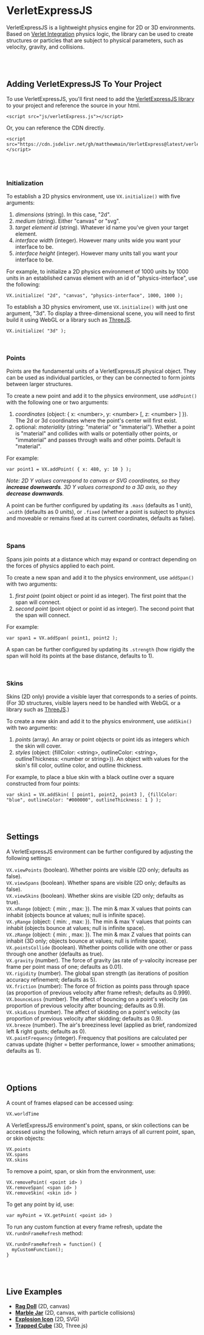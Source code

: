 # VerletExpressJS

VerletExpressJS is a lightweight physics engine for 2D or 3D environments. Based on [Verlet Integration](https://en.wikipedia.org/wiki/Verlet_integration) physics logic, the library can be used to create structures or particles that are subject to physical parameters, such as velocity, gravity, and collisions.

<br>
<br>


## Adding VerletExpressJS To Your Project

To use VerletExpressJS, you'll first need to add the [VerletExpressJS library](https://github.com/matthewmain/VerletExpressJS/blob/master/verletExpress.js) to your project and reference the source in your html.

```
<script src="js/verletExpress.js"></script>
```

Or, you can reference the CDN directly.

```
<script src="https://cdn.jsdelivr.net/gh/matthewmain/VerletExpress@latest/verletExpress.js"></script>
```

<br>
<br>


### Initialization

To establish a 2D physics environment, use `VX.initialize()` with five arguments: 

1. _dimensions_ (string). In this case, "2d".
2. _medium_ (string). Either "canvas" or "svg".
3. _target element id_ (string). Whatever id name you've given your target element.
4. _interface width_ (integer). However many units wide you want your interface to be.
5. _interface height_ (integer). However many units tall you want your interface to be.

For example, to initialize a 2D physics environment of 1000 units by 1000 units in an established canvas element with an id of "physics-interface", use the following: 

```
VX.initialize( "2d", "canvas", "physics-interface", 1000, 1000 );
```

To establish a 3D physics enviroment, use `VX.initialize()` with just one argument, "3d". To display a three-dimensional scene, you will need to first build it using WebGL or a library such as [ThreeJS](https://threejs.org/).

```
VX.initialize( "3d" );
```

<br>


### Points

Points are the fundamental units of a VerletExpressJS physical object. They can be used as individual particles, or they can be connected to form joints between larger structures. 

To create a new point and add it to the physics environment, use `addPoint()` with the following one or two arguments:

1. _coordinates_ (object: { x: \<number\>, y: \<number\> [, z: \<number\> ] }). The 2d or 3d coordinates where the point's center will first exist. 
2. optional: _materiality_ (string: "material" or "immaterial"). Whether a point is "material" and collides with walls or potentially other points, or "immaterial" and passes through walls and other points. Default is "material".

For example:
  
```
var point1 = VX.addPoint( { x: 480, y: 10 } );
```
  
_Note: 2D Y values correspond to canvas or SVG coordinates, so they **increase downwards**. 3D Y values correspond to a 3D axis, so they **decrease downwards**._

A point can be further configured by updating its `.mass` (defaults as 1 unit), `.width` (defaults as 0 units), or `.fixed` (whether a point is subject to physics and moveable or remains fixed at its current coordinates, defaults as false). 

<br>


### Spans

Spans join points at a distance which may expand or contract depending on the forces of physics applied to each point.

To create a new span and add it to the physics environment, use `addSpan()` with two arguments:

1. _first point_ (point object or point id as integer). The first point that the span will connect.
2. _second point_ (point object or point id as integer). The second point that the span will connect.

For example:

```
var span1 = VX.addSpan( point1, point2 );
```

A span can be further configured by updating its `.strength` (how rigidly the span will hold its points at the base distance, defaults to 1).

<br>


### Skins

Skins (2D only) provide a visible layer that corresponds to a series of points. (For 3D structures, visible layers need to be handled with WebGL or a library such as [ThreeJS](https://threejs.org/).) 

To create a new skin and add it to the physics environment, use `addSkin()` with two arguments:

1. _points_ (array). An array or point objects or point ids as integers which the skin will cover.
2. _styles_ (object: {fillColor: \<string\>, outlineColor: \<string\>, outlineThickness: \<number or string\>}). An object with values for the skin's fill color, outline color, and outline thickness.
  
For example, to place a blue skin with a black outline over a square constructed from four points:

```
var skin1 = VX.addSkin( [ point1, point2, point3 ], {fillColor: "blue", outlineColor: "#000000", outlineThickness: 1 } );
```

<br>
<br>


## Settings

A VerletExpressJS environment can be further configured by adjusting the following settings:

`VX.viewPoints` (boolean). Whether points are visible (2D only; defaults as false). <br>
`VX.viewSpans` (boolean). Whether spans are visible (2D only; defaults as false). <br>
`VX.viewSkins` (boolean). Whether skins are visible (2D only; defaults as true). <br>
`VX.xRange` (object: { min: <integer>, max: <integer> }). The min & max X values that points can inhabit (objects bounce at values; null is infinite space). <br>
`VX.yRange` (object: { min: <integer>, max: <integer> }). The min & max Y values that points can inhabit (objects bounce at values; null is infinite space). <br>
`VX.zRange` (object: { min: <integer>, max: <integer> }). The min & max Z values that points can inhabit (3D only; objects bounce at values; null is infinite space). <br>
`VX.pointsCollide` (boolean). Whether points collide with one other or pass through one another (defaults as true). <br>
`VX.gravity` (number). The force of gravity (as rate of y-valocity increase per frame per point mass of one; defaults as 0.01). <br>
`VX.rigidity` (number). The global span strength (as iterations of position accuracy refinement; defaults as 5). <br>
`VX.friction` (number): The force of friction as points pass through space (as proportion of previous velocity after frame refresh; defaults as 0.999). <br>
`VX.bounceLoss` (number). The affect of bouncing on a point's velocity (as proportion of previous velocity after bouncing; defaults as 0.9). <br>
`VX.skidLoss` (number). The affect of skidding on a point's velocity (as proportion of previous velocity after skidding; defaults as 0.9). <br>
`VX.breeze` (number). The air's breeziness level (applied as brief, randomized left & right gusts; defaults as 0). <br>
`VX.paintFrequency` (integer). Frequency that positions are calculated per canvas update (higher = better performance, lower = smoother animations; defaults as 1). <br>

<br>
<br>


## Options

A count of frames elapsed can be accessed using:

`VX.worldTime`

A VerletExpressJS environment's point, spans, or skin collections can be accessed using the following, which return arrays of all current point, span, or skin objects:

`VX.points` <br>
`VX.spans` <br>
`VX.skins` <br>

To remove a point, span, or skin from the environment, use:

`VX.removePoint( <point id> )` <br>
`VX.removeSpan( <span id> )` <br>
`VX.removeSkin( <skin id> )` <br>

To get any point by id, use:

`var myPoint = VX.getPoint( <point id> )`

To run any custom function at every frame refresh, update the `VX.runOnFrameRefresh` method:

```
VX.runOnFrameRefresh = function() { 
  myCustomFunction();
}
```

<br>
<br>


## Live Examples

 * [**Rag Doll**](https://codepen.io/matthewmain/pen/oywOXB) (2D, canvas)
 * [**Marble Jar**](https://codepen.io/matthewmain/pen/eKpLwB) (2D, canvas, with particle collisions)
 * [**Explosion Icon**](https://codepen.io/matthewmain/pen/RwwooMG) (2D, SVG)
 * [**Trapped Cube**](https://codepen.io/matthewmain/pen/KxWVWO) (3D, Three.js)








